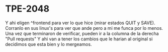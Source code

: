 # TPE-2048
Y ahi eligen ^frontend para ver lo que hice (mirar estados QUIT y SAVE).
Corranlo en sus linux's para ver que ande pero a mi me funca por lo menos.
Una vez que terminaron de verificar, pueden ir a la columna de la derecha "Pull requests"
Y ahi van a tener los cambios que le harian al original si decidimos que esta bien y lo mergeamos.
